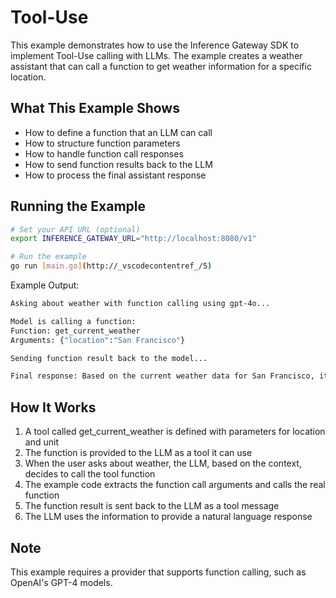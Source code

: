 # Tool-Use

This example demonstrates how to use the Inference Gateway SDK to implement Tool-Use calling with LLMs. The example creates a weather assistant that can call a function to get weather information for a specific location.

## What This Example Shows

-   How to define a function that an LLM can call
-   How to structure function parameters
-   How to handle function call responses
-   How to send function results back to the LLM
-   How to process the final assistant response

## Running the Example

```sh
# Set your API URL (optional)
export INFERENCE_GATEWAY_URL="http://localhost:8080/v1"

# Run the example
go run [main.go](http://_vscodecontentref_/5)
```

Example Output:

```sh
Asking about weather with function calling using gpt-4o...

Model is calling a function:
Function: get_current_weather
Arguments: {"location":"San Francisco"}

Sending function result back to the model...

Final response: Based on the current weather data for San Francisco, it's 14°C (celsius) and foggy.
```

## How It Works

1. A tool called get_current_weather is defined with parameters for location and unit
2. The function is provided to the LLM as a tool it can use
3. When the user asks about weather, the LLM, based on the context, decides to call the tool function
4. The example code extracts the function call arguments and calls the real function
5. The function result is sent back to the LLM as a tool message
6. The LLM uses the information to provide a natural language response

## Note

This example requires a provider that supports function calling, such as OpenAI's GPT-4 models.
